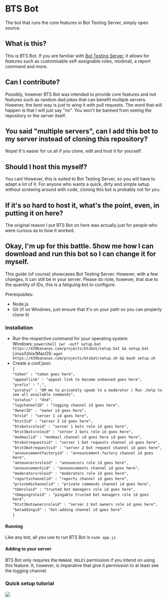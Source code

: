 # BTS Bot
The bot that runs the core features in Bot Testing Server, simply open source.
## What is this?
This is BTS Bot. If you are familiar with [Bot Testing Server](https://discord.gg/ahyzfEv), it allows for features such as customisable self-assignable roles, modmail, a report command and more.
## Can I contribute?
Possibly, however BTS Bot was intended to provide core features and not features such as random dad jokes that can benefit multiple servers. However, the best way is just to wing it with pull requests. The word that will happen is that I will just say "no". You won't be banned from seeing the repository or the server itself.
## You said "multiple servers", can I add this bot to my server instead of cloning this repository?
Nope! It's easier for us all if you clone, edit and host it for yourself.
## Should I host this myself?
You can! However, this is suited to Bot Testing Server, so you will have to adapt a lot of it. For anyone who wants a quick, dirty and simple setup without screwing around with code, cloning this bot is probably not for you.
## If it's so hard to host it, what's the point, even, in putting it on here?
The original reason I put BTS Bot on here was actually just for people who were curious as to how it worked. 
## Okay, I'm up for this battle. Show me how I can download and run this bot so I can change it for myself.
This guide (of course) showcases Bot Testing Server. However, with a few changes, it can still be in your server. Please do note, however, that due to the quantity of IDs, this is a fatiguing bot to configure.

Prerequisites:
* Node.js
* Git (if on Windows, just ensure that it's on your path so you can properly clone it)

### Installation
* Run the respective command for your operating system:\
Windows: `powershell iwr -outf setup.bat https://439bananas.com/projects/btsbot/setup.bat && setup.bat`\
Linux/Unix/MacOS: `wget https://439bananas.com/projects/btsbot/setup.sh && bash setup.sh`
* Create a conf.json:\
`{`\
    `"token" : "token goes here",`\
    `"appeallink" : "appeal link to become unbanned goes here",`\
    `"prefix" : ",",`\
    `"pstatus" : "DM me to privately speak to a moderator | Run ,help to see all available commands",`\
    `"ostatus" : "dnd",`\
    `"logchannelID" : "logging channel id goes here",`\
    `"OwnerID" : "owner id goes here",`\
    `"btsid" : "server 1 id goes here",`\
    `"btst3id" : "server 2 id goes here",`\
    `"btsbotsroleid" : "server 1 bots role id goes here",`\
    `"btst3botsroleid" : "server 2 bots role id goes here",`\
    `"modmailid" : "modmail channel id goes here id goes here",`\
    `"btsbotrequestsid" : "server 1 bot requests channel id goes here",`\
    `"btst3botrequestsid" : "server 2 bot request channel id goes here",`\
    `"announcementfactoryid" : "announcement-factory channel id goes here",`\
    `"announcersroleid" : "announcers role id goes here",`\
    `"announcementsid" : "announcements channel id goes here",`\
    `"moderatorsroleid" : "moderators role id goes here",`\
    `"reportschannelid" : "reports channel id goes here",`\
    `"privcmdschannelid" : "private commands channel id goes here",`\
    `"tbmroleid" : "trusted bot managers role id goes here",`\
    `"tbmpingroleid" : "pingable trusted bot managers role id goes here",`\
    `"btst3botownersroleid" : "server 2 bot owners role id goes here",`\
    `"botaddingid" : "bot-adding channel id goes here"`\
`}`

#### Running
Like any bot, all you use to run BTS Bot is `node app.js`

#### Adding to your server
BTS Bot only requires the `MANAGE_ROLES` permission if you intend on using this feature. It, however, is imperative that give it permission to at least see the logging channel.

### Quick setup tutorial
[![](http://img.youtube.com/vi/nq-dHf_5TNM/0.jpg)](https://www.youtube.com/watch?v=nq-dHf_5TNM "")